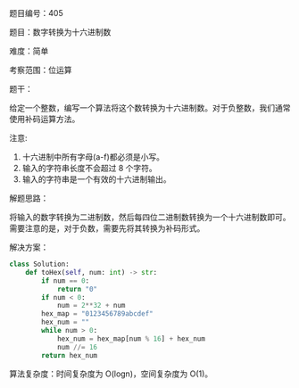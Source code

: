 题目编号：405

题目：数字转换为十六进制数

难度：简单

考察范围：位运算

题干：

给定一个整数，编写一个算法将这个数转换为十六进制数。对于负整数，我们通常使用补码运算方法。

注意:

1. 十六进制中所有字母(a-f)都必须是小写。
2. 输入的字符串长度不会超过 8 个字符。
3. 输入的字符串是一个有效的十六进制输出。

解题思路：

将输入的数字转换为二进制数，然后每四位二进制数转换为一个十六进制数即可。需要注意的是，对于负数，需要先将其转换为补码形式。

解决方案：

```python
class Solution:
    def toHex(self, num: int) -> str:
        if num == 0:
            return "0"
        if num < 0:
            num = 2**32 + num
        hex_map = "0123456789abcdef"
        hex_num = ""
        while num > 0:
            hex_num = hex_map[num % 16] + hex_num
            num //= 16
        return hex_num
```

算法复杂度：时间复杂度为 O(logn)，空间复杂度为 O(1)。